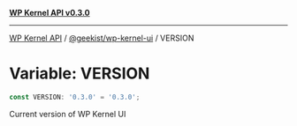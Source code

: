 [**WP Kernel API v0.3.0**](../../../README.md)

---

[WP Kernel API](../../../README.md) / [@geekist/wp-kernel-ui](../README.md) / VERSION

# Variable: VERSION

```ts
const VERSION: '0.3.0' = '0.3.0';
```

Current version of WP Kernel UI
